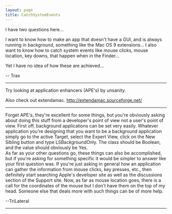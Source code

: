 ```yaml
---
layout: page
title: CatchSystemEvents
---
```


I have two questions here...

I want to know how to make an app that doesn't have a GUI, and is always running in background, something like the Mac OS 9 extensions...
I also want to know how to catch system events like mouse clicks, mouse location, key downs, that happen when in the Finder...

Yet I have no idea of how these are achieved...

-- Trax

----
Try looking at application enhancers (APE's) by unsanity.

Also check out extendamac. http://extendamac.sourceforge.net/

----
Forget APE's, they're excellent for some things, but you're obviously asking about doing this stuff from a developer's point of view not a user's point of view.  First off, background applications can be set very easily.  Whatever application you're designing that you want to be a background application simply go to the active Target, select the Expert View, click on the New Sibling button and type LSBackgroundOnly.  The class should be Boolean, and the value should obviously be Yes.  
As far as your other questions go, these things can also be accomplished, but if you're asking for something specific it would be simpler to answer like your first question was.  If you're just asking in general how an application can gather the information from mouse clicks, key presses, etc., then definitely start searching Apple's developer site as well as the discussions section of the Support site.  Now, as far as mouse location goes, there is a call for the coordinates of the mouse but I don't have them on the top of my head.  Someone else that deals more with such things can be of more help.

--TriLateral

----

